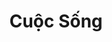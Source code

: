 ---
title: Cuộc Sống
description: Nối về cuộc sống và lối sống của tôi
image: cover.jpg

# Badge style
style:
    background: "#2a9d8f"
    color: "#fff"
---